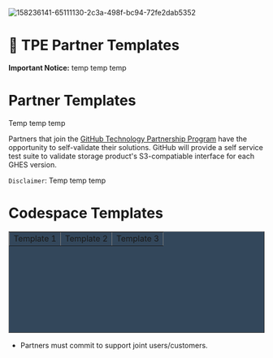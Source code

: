 ![158236141-65111130-2c3a-498f-bc94-72fe2dab5352](https://user-images.githubusercontent.com/54083068/158707540-7e08b789-475d-4a3f-800a-c0197412cf53.png)

# 🚨 TPE Partner Templates

**Important Notice:** temp temp temp 

# Partner Templates
Temp temp temp

Partners that join the [GitHub Technology Partnership Program](https://partner.github.com/technology-partners) have the opportunity to self-validate their solutions.
GitHub will provide a self service test suite to validate storage product's S3-compatiable interface for each GHES version.

`Disclaimer`: Temp temp temp 


# Codespace Templates 

<table border="1" style=background-color:#33475b height=200>
  <tr> 
    <td>Template 1</td>
    <td>Template 2</td>
    <td>Template 3</td>
  </tr>

</table>


- Partners must commit to support joint users/customers.
